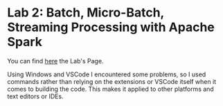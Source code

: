 # Lab 2: Batch, Micro-Batch, Streaming Processing with Apache Spark

You can find [here](https://insatunisia.github.io/TP-BigData/tp2/) the Lab's Page.

Using Windows and VSCode I encountered some problems, so I used commands rather than relying on the extensions or VSCode itself when it comes to building the code. This makes it applied to other platforms and text editors or IDEs.
